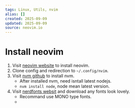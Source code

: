 ```yaml
---
tags: Linux, Utils, nvim
alias: []
created: 2025-09-09
updated: 2025-09-09
source: neovim.io
---
```


# Install neovim
1. Visit  [neovim website](neovim.io) to install neovim.
2. Clone config and redirection to `~/.config/nvim`.
3. Visit [nvm github](https://github.com/nvm-sh/nvm) to install nvm.
	- After installed nvm, need isntall latest nodejs.
	- `nvm install node`, node mean latest version.
4. Visit [nerdfonts websit](https://www.nerdfonts.com/) and download any fonts look lovely.
	- Recommand use MONO type fonts.
	- 
